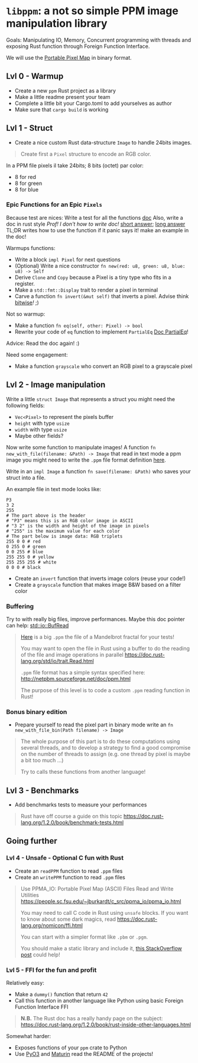 `libppm`: a not so simple PPM image manipulation library
========================================================

Goals: Manipulating IO, Memory, Concurrent programming with threads and
exposing Rust function through Foreign Function Interface.

We will use the [Portable Pixel
Map](https://en.wikipedia.org/wiki/Netpbm_format) in binary format.

Lvl 0 - Warmup
--------------

-   Create a new `ppm` Rust project as a library
-   Make a little readme present your team
-   Complete a little bit your Cargo.toml to add yourselves as author
-   Make sure that `cargo build` is working

Lvl 1 - Struct
--------------

-   Create a nice custom Rust data-structure `Image` to handle 24bits
    images.

> Create first a `Pixel` structure to encode an RGB color.

In a PPM file pixels il take 24bits; 8 bits (octet) par color:

-   8 for red
-   8 for green
-   8 for blue

### Epic Functions for an Epic `Pixels`

Because test are nices: Write a test for all the functions
[doc](https://doc.rust-lang.org/book/ch11-01-writing-tests.html) Also,
write a doc in rust style *Prof! I don't how to write doc!* [short
answer](https://doc.rust-lang.org/rust-by-example/meta/doc.html); [long
answer](https://doc.rust-lang.org/1.30.0/book/2018-edition/ch14-02-publishing-to-crates-io.html?highlight=document#making-useful-documentation-comments)
TL;DR writes how to use the function if it panic says it! make an
example in the doc!

Warmups functions:

-   Write a block `impl Pixel` for next questions
-   (Optional) Write a nice constructor
    `fn new(red: u8, green: u8, blue: u8) -> Self`
-   Derive `Clone` and `Copy` because a Pixel is a tiny type who fits in
    a register.
-   Make a `std::fmt::Display` trait to render a pixel in terminal
-   Carve a function `fn invert(&mut self)` that inverts a pixel. Advise
    think [bitwise](https://doc.rust-lang.org/std/ops/trait.Not.html)*!*
    ;)

Not so warmup:

-   Make a function `fn eq(self, other: Pixel) -> bool`
-   Rewrite your code of `eq` function to implement `PartialEq` [Doc
    PartialEq](https://doc.rust-lang.org/std/cmp/trait.Eq.html)!

Advice: Read the doc again! :)

Need some engagement:

-   Make a function `grayscale` who convert an RGB pixel to a grayscale
    pixel

Lvl 2 - Image manipulation
--------------------------

Write a little `struct Image` that represents a struct you might need
the following fields:

-   `Vec<Pixel>` to represent the pixels buffer
-   `height` with type `usize`
-   `width` with type `usize`
-   Maybe other fields?

Now write some function to manipulate images! A function
`fn new_with_file(filename: &Path) -> Image` that read in text mode a
ppm image you might need to write the `.ppm` file format definition
[here](http://netpbm.sourceforge.net/doc/ppm.html).

Write in an `impl Image` a function `fn save(filename: &Path)` who saves
your struct into a file.

An example file in text mode looks like:

    P3
    3 2
    255
    # The part above is the header
    # "P3" means this is an RGB color image in ASCII
    # "3 2" is the width and height of the image in pixels
    # "255" is the maximum value for each color
    # The part below is image data: RGB triplets
    255 0 0 # red
    0 255 0 # green
    0 0 255 # blue
    255 255 0 # yellow
    255 255 255 # white
    0 0 0 # black

-   Create an `invert` function that inverts image colors (reuse your
    code!)
-   Create a `grayscale` function that makes image B&W based on a filter
    color

### Buffering

Try to with really big files, improve performances. Maybe this doc
pointer can help:
[std::io::BufRead](https://doc.rust-lang.org/std/io/trait.BufRead.html)

> [Here](https://mega.nz/#!dQNSyASY!Vk6rM8ZqxpbwvSyRFzHdYVB1Rh8p_6yKTDewtUxVe6Q)
> is a big `.ppm` the file of a Mandelbrot fractal for your tests!
>
> You may want to open the file in Rust using a buffer to do the reading
> of the file and image operations in parallel
> <https://doc.rust-lang.org/std/io/trait.Read.html>
>
> `.ppm` file format has a simple syntax specified here:
> <http://netpbm.sourceforge.net/doc/ppm.html>
>
> The purpose of this level is to code a custom `.ppm` reading function
> in Rust!

### Bonus binary edition

-   Prepare yourself to read the pixel part in binary mode write an
    `fn new_with_file_bin(Path filename) -> Image`

> The whole purpose of this part is to do these computations using
> several threads, and to develop a strategy to find a good compromise
> on the number of threads to assign (e.g. one thread by pixel is maybe
> a bit too much ...)
>
> Try to calls these functions from another language!

Lvl 3 - Benchmarks
------------------

-   Add benchmarks tests to measure your performances

> Rust have off course a guide on this topic
> <https://doc.rust-lang.org/1.2.0/book/benchmark-tests.html>

Going further
-------------

### Lvl 4 - Unsafe - Optional C fun with Rust

-   Create an `readPPM` function to read `.ppm` files
-   Create an `writePPM` function to read `.ppm` files

> Use PPMA\_IO: Portable Pixel Map (ASCII) Files Read and Write
> Utilities
> <https://people.sc.fsu.edu/~jburkardt/c_src/ppma_io/ppma_io.html>
>
> You may need to call C code in Rust using `unsafe` blocks. If you want
> to know about some dark magics, read
> <https://doc.rust-lang.org/nomicon/ffi.html>
>
> You can start with a simpler format like `.pbm` or `.pgm`.
>
> You should make a static library and include it, [this StackOverflow
> post](https://stackoverflow.com/questions/43826572/where-should-i-place-a-static-library-so-i-can-link-it-with-a-rust-program)
> could help!

### Lvl 5 - FFI for the fun and profit

Relatively easy:

-   Make a `dummy()` function that return `42`
-   Call this function in another language like Python using basic
    Foreign Function Interface FFI

> **N.B.** The Rust doc has a really handy page on the subject:
> <https://doc.rust-lang.org/1.2.0/book/rust-inside-other-languages.html>

Somewhat harder:

-   Exposes functions of your `ppm` crate to Python
-   Use [PyO3](https://github.com/PyO3/pyo3) and
    [Maturin](https://github.com/PyO3/maturin) read the README of the
    projects!

<!--

Bonjour tout le monde,

J'espère que tout ce passe bien pour vous avec le projet Rust.

Pour aider ceux d'entre vous qui ne sont peut-être pas fluent dans la langue de Shakespeare (by the way, I am not either), en bas de ce mail ce trouve une version compacte du sujet du projet en français !

J'en profite aussi pour récapituler ce que j'attends et évaluerai de votre soutenance : 15 min de présentation + 5 min de questions (par groupe de 3/4 personnes) le Vendredi 14 Février (dernier examen avant de profiter de votre weekend et de `std::option<la St Valentin>`).

J'attends de vous que vous me montriez une petite démo de votre bibliothèque, que vous m'expliquiez les décisions que vous avez prise dans le développement de celle-ci, les difficultés que vous avez rencontrées, comment vous les avez ou non surmonté, et une très bonne manière d'illustrer cela ce sont des Benchmarks de vos fonctions : <https://doc.rust-lang.org/1.2.0/book/benchmark-tests.html>

En particulier je vous invite à vous poser la question de comment faire les calculs demandés en utilisant plusieurs threads, et développer une stratégie pour trouver un bon compromis sur le nombre de threads à attribuer (par exemple, un thread par pixel est peut-être un peu trop ...), écrivez des tests ! de la documentation !

Tous les bonus sont appréciés, que ce soit des FFI avec Python, un super affichage dans le terminal, une interface web, ou quoi que vous puissiez trouver amusant à faire :)

Enfin, j'attends aussi que le code de votre projet soit soumis comme Pull-request du dépôt <https://github.com/rust-esgi/libppm>

# Projet : une bibliothèque de manipulation d'images PPM

Objectifs : manipuler les E/S, la mémoire, la programmation concurrente avec des threads et exposer des fonctions Rust via des FFI (interface de fonction étrangère).
 
Nous utiliserons le format [Portable Pixel Map](https://en.wikipedia.org/wiki/Netpbm_format) au format texte et binaire.
 
## Hello World
 
- Créer un nouveau projet Rust `ppm` en tant que bibliothèque
- Faites un petit `README` pour présenter votre équipe
- Complétez un peu votre `Cargo.toml` pour vous ajouter comme auteur
- Assurez-vous que `cargo build` fonctionne
 
## Structures de données et fonctions de base
 
Créez une belle structure de données Rust personnalisée `Image` pour gérer les images 24 bits.
 
Créez d'abord une structure `Pixel` pour encoder une couleur RVB.
 
Dans un fichier PPM, les pixels prennent 24 bits; 8 bits (octet) par couleur:
- 8 pour le rouge
- 8 pour le vert
- 8 pour le bleu

Pour s'échauffer:
- Ecrire un bloc `impl Pixel` pour les prochaines questions
- (Facultatif) Écrire un joli constructeur `fn new(red: u8, green: u8, blue: u8 -> Self`
- Dérivez `Clone` et` Copy` (car un Pixel est un type tout petit qui tient dans un registre).
- Faite un trait `std::fmt::Display` pour afficher un pixel dans le terminal
- Écrire une fonction `fn invert(&mut self)` qui inverse un pixel.
 
Un peu plus dur:
- Faire une fonction `fn eq(self, other: Pixel) -> bool`
- Implémenter` PartialEq` <https://doc.rust-lang.org/std/cmp/trait.Eq.html> !
- Faire une fonction `grayscale` qui convertit un pixel RVB en pixel de niveaux de gris

Écrivez des tests pour toutes vos fonctions <https://doc.rust-lang.org/book/ch11-01-writing-tests.html>

Et de la documentation :
- <https://doc.rust-lang.org/rust-by-example/meta/doc.html>
- <https://doc.rust-lang.org/1.30.0/book/2018-edition/ch14-02-publishing-to-crates-io.html?highlight=document#making-useful-documentation-comments>

## Manipulation d'images PPM
 
Écrivez une `struct Image` qui représente une structure dont vous pourriez avoir besoin des champs suivants :
 
- `Vec <Pixel>` pour représenter le tampon de pixels
- `height` avec le type` usize`
- `weight` avec le type` usize`
 
Maintenant, écrivez des fonctions pour manipuler les images !

Une fonction `fn new_with_file(filename: &Path) -> Image` qui lit en mode texte une image PPM 

Le format de fichier `.ppm` a une syntaxe simple spécifiée ici <http://netpbm.sourceforge.net/doc/ppm.html>

Un exemple de fichier en mode texte ressemble à ceci:

    P3
    3 2
    255
    # La partie ci-dessus est l'en-tête
    # "P3" signifie qu'il s'agit d'une image couleur RVB en ASCII
    # "3 2" est la largeur et la hauteur de l'image en pixels
    # "255" est la valeur maximale pour chaque couleur
    # La partie ci-dessous est constituée de données d'image: triplets RVB
    255 0 0 # rouge
    0 255 0 # vert
    0 0 255 # bleu
    255 255 0 # jaune
    255 255 255 # blanc
    0 0 0 # noir

- Créez une fonction `invert` qui inverse les couleurs de l'image (réutilisez votre code!)
- Créer une fonction `grayscale` qui transforme l'image Noir & Blanc en se basant sur une couleur de filtre

Bonus :
- Écrivez dans  `impl Image` une fonction `fn save(filename: &Path)` qui enregistre votre structure dans un fichier.
- Essayer de recoder vos fonctions pour le format PPM binaire (c'est plus simple que vous ne le pensez, et ça peut être une bonne excuse pour ne pas implémenter le format texte) !

## Mise en mémoire tampon
 
Essayez avec de très gros fichiers, améliorez les performances ! <https://doc.rust-lang.org/std/io/trait.BufRead.html>
 
Voici <https://mega.nz/#!dQNSyASY!Vk6rM8ZqxpbwvSyRFzHdYVB1Rh8p_6yKTDewtUxVe6Q> un gros `.ppm` le fichier d'une fractale de Mandelbrot pour vos tests!

Vous voudrez sans doute ouvrir le fichier dans Rust en utilisant un tampon pour faire la lecture du fichier et des opérations d'image en parallèle <https://doc.rust-lang.org/std/io/trait.Read.html>

---

Bonsoir tout le monde,

Comme vous êtes déjà tous bien au courant c'est demain que vous présenterez vos projets Rust, j'en profite ici pour vous donner dans les grandes lignes la grille de notation que j'utiliserai pendant votre oral, afin de limiter les mauvaises surprises éventuelles (15 min de présentation et questions) :

- état d'avancement du projet et implémentation éventuelle de bonus : 10 points
- qualité du code, de ses commentaires / documentation et présence de tests : 5 points
- clarté de la présentation, de la démo du projet et présences de benchmarks : 5 points

Je jetterais bien entendu pendant votre présentation un coup d'œil au code source que vous avez push sur GitHub, je m'attends à ce que celui-ci compile et soit livré avec un `README` qui explique comment utiliser votre bibliothèque et comment éventuellement lancer des benchmarks / tests.

> **ATTENTION :** Veuillez ne pas oubliez d'indiquer en haut de votre `README` les noms des membres de votre groupe !


Je m'autorise également à poser en fin de présentation en plus de questions sur votre implémentation, des questions générales sur le langage Rust et autres aspects qu'on aurait vu en cours à certains membres du groupe ! Ce n'est pas pour vous piéger, c'est plus pour donner des points supplémentaires à des groupes où par exemple le temps de parole pendant la présentation n'aurait pas été distribué très équitablement.


<https://en.wikipedia.org/wiki/The_Force#"May_the_Force_be_with_you">

Yvan

-->